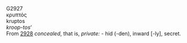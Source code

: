 <body>
  <p>G2927<br>  κρυπτός  <br> kruptos  <br><i>kroop-tos‘ </i><br>From <a href="g2928.htm">2928</a>  <i>concealed</i>, that is, <i>private:</i> - hid (-den), inward [-ly], secret.<br></p>
 </body>